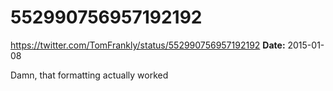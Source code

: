 # 552990756957192192
https://twitter.com/TomFrankly/status/552990756957192192
**Date:** 2015-01-08

Damn, that formatting actually worked
